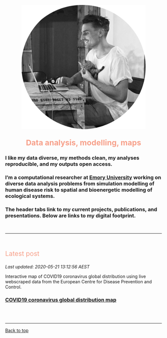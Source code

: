 <a id="top"></a>

<center>
	<img src="img/mm.png" width="400" height="400" >
	<p style="font-size:60%">
		<!-- Calle de buena mesa, Envigado, Medellin, Colombia -->
	</p>
</center>  

<center>
	<p style="color: #F7A08A; font-size:175%">
		<b>Data analysis, modelling, maps</b>             
	</p>
</center>

### I like my data diverse, my methods clean, my analyses reproducible, and my outputs open access.    

### I’m a computational researcher at [Emory University](https://scholarblogs.emory.edu/civitello/) working on diverse data analysis problems from simulation modelling of human disease risk to spatial and bioenergetic modelling of ecological systems.  

### The header tabs link to my current projects, publications, and presentations. Below are links to my digital footprint.         

<br>   
  
******   

<br>  

<p style="color: #F7A08A; font-size:150%">
	Latest post
</p>     

_Last updated: 2020-05-21 13:12:56 AEST_          

Interactive map of COVID19 coronavirus global distribution using live webscraped data from the European Centre for Disease Prevention and Control.  

### [COVID19 coronavirus global distribution map](./spatial.md)           

  
<br>  
<br>  
  
<!-- <a class="twitter-timeline" href="https://twitter.com/darwinanddavis" data-height=1100 data-width=600 data-chrome="nofooter">Tweets by darwinanddavis</a><script async src="https://platform.twitter.com/widgets.js" charset="utf-8"></script> -->      

******    

[Back to top](#top)